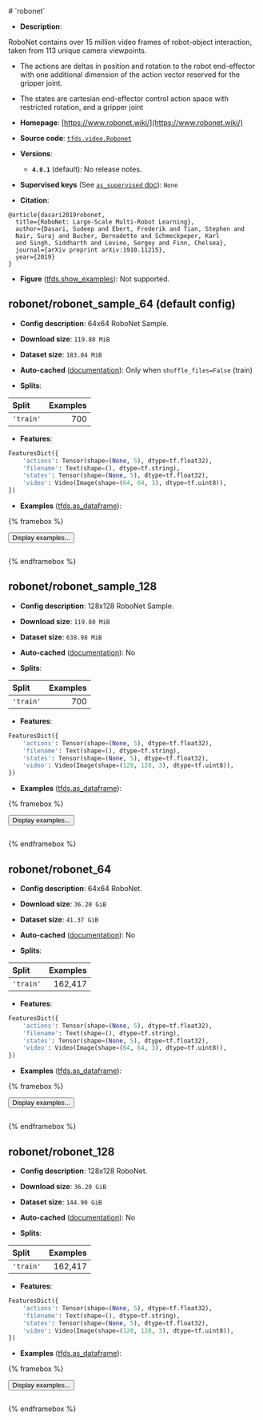 <div itemscope itemtype="http://schema.org/Dataset">
  <div itemscope itemprop="includedInDataCatalog" itemtype="http://schema.org/DataCatalog">
    <meta itemprop="name" content="TensorFlow Datasets" />
  </div>
  <meta itemprop="name" content="robonet" />
  <meta itemprop="description" content="RoboNet contains over 15 million video frames of robot-object&#10;interaction, taken from 113 unique camera viewpoints.&#10;&#10;* The actions are deltas in position and rotation to the robot&#10;end-effector with one additional dimension of the action vector&#10;reserved for the gripper joint.&#10;&#10;* The states are cartesian end-effector control action space&#10;with restricted rotation, and a gripper joint&#10;&#10;To use this dataset:&#10;&#10;```python&#10;import tensorflow_datasets as tfds&#10;&#10;ds = tfds.load(&#x27;robonet&#x27;, split=&#x27;train&#x27;)&#10;for ex in ds.take(4):&#10;  print(ex)&#10;```&#10;&#10;See [the guide](https://www.tensorflow.org/datasets/overview) for more&#10;informations on [tensorflow_datasets](https://www.tensorflow.org/datasets).&#10;&#10;" />
  <meta itemprop="url" content="https://www.tensorflow.org/datasets/catalog/robonet" />
  <meta itemprop="sameAs" content="https://www.robonet.wiki/" />
  <meta itemprop="citation" content="@article{dasari2019robonet,&#10;  title={RoboNet: Large-Scale Multi-Robot Learning},&#10;  author={Dasari, Sudeep and Ebert, Frederik and Tian, Stephen and&#10;  Nair, Suraj and Bucher, Bernadette and Schmeckpeper, Karl&#10;  and Singh, Siddharth and Levine, Sergey and Finn, Chelsea},&#10;  journal={arXiv preprint arXiv:1910.11215},&#10;  year={2019}&#10;}" />
</div>
# `robonet`

*   **Description**:

RoboNet contains over 15 million video frames of robot-object
interaction, taken from 113 unique camera viewpoints.

* The actions are deltas in position and rotation to the robot
end-effector with one additional dimension of the action vector
reserved for the gripper joint.

* The states are cartesian end-effector control action space
with restricted rotation, and a gripper joint

*   **Homepage**: [https://www.robonet.wiki/](https://www.robonet.wiki/)

*   **Source code**: [`tfds.video.Robonet`](https://github.com/tensorflow/datasets/tree/master/tensorflow_datasets/video/robonet.py)

*   **Versions**:

    * **`4.0.1`** (default): No release notes.

*   **Supervised keys** (See [`as_supervised` doc](https://www.tensorflow.org/datasets/api_docs/python/tfds/load#args)): `None`

*   **Citation**:

```
@article{dasari2019robonet,
  title={RoboNet: Large-Scale Multi-Robot Learning},
  author={Dasari, Sudeep and Ebert, Frederik and Tian, Stephen and
  Nair, Suraj and Bucher, Bernadette and Schmeckpeper, Karl
  and Singh, Siddharth and Levine, Sergey and Finn, Chelsea},
  journal={arXiv preprint arXiv:1910.11215},
  year={2019}
}
```

*   **Figure** ([tfds.show_examples](https://www.tensorflow.org/datasets/api_docs/python/tfds/visualization/show_examples)): Not supported.


## robonet/robonet_sample_64 (default config)

*   **Config description**: 64x64 RoboNet Sample.

*   **Download size**: `119.80 MiB`

*   **Dataset size**: `183.04 MiB`

*   **Auto-cached** ([documentation](https://www.tensorflow.org/datasets/performances#auto-caching)): Only when `shuffle_files=False` (train)

*   **Splits**:

Split  | Examples
:----- | -------:
`'train'` | 700

*   **Features**:

```python
FeaturesDict({
    'actions': Tensor(shape=(None, 5), dtype=tf.float32),
    'filename': Text(shape=(), dtype=tf.string),
    'states': Tensor(shape=(None, 5), dtype=tf.float32),
    'video': Video(Image(shape=(64, 64, 3), dtype=tf.uint8)),
})
```

*   **Examples** ([tfds.as_dataframe](https://www.tensorflow.org/datasets/api_docs/python/tfds/as_dataframe)):

<!-- mdformat off(HTML should not be auto-formatted) -->

{% framebox %}

<button id="displaydataframe">Display examples...</button>
<div id="dataframecontent" style="overflow-x:scroll"></div>

<script src="https://www.gstatic.com/external_hosted/jquery2.min.js"></script>

<script>
var url = "https://storage.googleapis.com/tfds-data/visualization/dataframe/robonet-robonet_sample_64-4.0.1.html";
$(document).ready(() => {
  $("#displaydataframe").click((event) => {
    // Disable the button after clicking (dataframe loaded only once).
    $("#displaydataframe").prop("disabled", true);

    // Pre-fetch and display the content
    $.get(url, (data) => {
      $("#dataframecontent").html(data);
    }).fail(() => {
      $("#dataframecontent").html(
        'Error loading examples. If the error persist, please open '
        + 'a new issue.'
      );
    });
  });
});
</script>

{% endframebox %}

<!-- mdformat on -->

## robonet/robonet_sample_128

*   **Config description**: 128x128 RoboNet Sample.

*   **Download size**: `119.80 MiB`

*   **Dataset size**: `638.98 MiB`

*   **Auto-cached**
    ([documentation](https://www.tensorflow.org/datasets/performances#auto-caching)):
    No

*   **Splits**:

Split     | Examples
:-------- | -------:
`'train'` | 700

*   **Features**:

```python
FeaturesDict({
    'actions': Tensor(shape=(None, 5), dtype=tf.float32),
    'filename': Text(shape=(), dtype=tf.string),
    'states': Tensor(shape=(None, 5), dtype=tf.float32),
    'video': Video(Image(shape=(128, 128, 3), dtype=tf.uint8)),
})
```

*   **Examples**
    ([tfds.as_dataframe](https://www.tensorflow.org/datasets/api_docs/python/tfds/as_dataframe)):

<!-- mdformat off(HTML should not be auto-formatted) -->

{% framebox %}

<button id="displaydataframe">Display examples...</button>
<div id="dataframecontent" style="overflow-x:scroll"></div>
<script src="https://www.gstatic.com/external_hosted/jquery2.min.js"></script>
<script>
var url = "https://storage.googleapis.com/tfds-data/visualization/dataframe/robonet-robonet_sample_128-4.0.1.html";
$(document).ready(() => {
  $("#displaydataframe").click((event) => {
    // Disable the button after clicking (dataframe loaded only once).
    $("#displaydataframe").prop("disabled", true);

    // Pre-fetch and display the content
    $.get(url, (data) => {
      $("#dataframecontent").html(data);
    }).fail(() => {
      $("#dataframecontent").html(
        'Error loading examples. If the error persist, please open '
        + 'a new issue.'
      );
    });
  });
});
</script>

{% endframebox %}

<!-- mdformat on -->

## robonet/robonet_64

*   **Config description**: 64x64 RoboNet.

*   **Download size**: `36.20 GiB`

*   **Dataset size**: `41.37 GiB`

*   **Auto-cached**
    ([documentation](https://www.tensorflow.org/datasets/performances#auto-caching)):
    No

*   **Splits**:

Split     | Examples
:-------- | -------:
`'train'` | 162,417

*   **Features**:

```python
FeaturesDict({
    'actions': Tensor(shape=(None, 5), dtype=tf.float32),
    'filename': Text(shape=(), dtype=tf.string),
    'states': Tensor(shape=(None, 5), dtype=tf.float32),
    'video': Video(Image(shape=(64, 64, 3), dtype=tf.uint8)),
})
```

*   **Examples**
    ([tfds.as_dataframe](https://www.tensorflow.org/datasets/api_docs/python/tfds/as_dataframe)):

<!-- mdformat off(HTML should not be auto-formatted) -->

{% framebox %}

<button id="displaydataframe">Display examples...</button>
<div id="dataframecontent" style="overflow-x:scroll"></div>
<script src="https://www.gstatic.com/external_hosted/jquery2.min.js"></script>
<script>
var url = "https://storage.googleapis.com/tfds-data/visualization/dataframe/robonet-robonet_64-4.0.1.html";
$(document).ready(() => {
  $("#displaydataframe").click((event) => {
    // Disable the button after clicking (dataframe loaded only once).
    $("#displaydataframe").prop("disabled", true);

    // Pre-fetch and display the content
    $.get(url, (data) => {
      $("#dataframecontent").html(data);
    }).fail(() => {
      $("#dataframecontent").html(
        'Error loading examples. If the error persist, please open '
        + 'a new issue.'
      );
    });
  });
});
</script>

{% endframebox %}

<!-- mdformat on -->

## robonet/robonet_128

*   **Config description**: 128x128 RoboNet.

*   **Download size**: `36.20 GiB`

*   **Dataset size**: `144.90 GiB`

*   **Auto-cached**
    ([documentation](https://www.tensorflow.org/datasets/performances#auto-caching)):
    No

*   **Splits**:

Split     | Examples
:-------- | -------:
`'train'` | 162,417

*   **Features**:

```python
FeaturesDict({
    'actions': Tensor(shape=(None, 5), dtype=tf.float32),
    'filename': Text(shape=(), dtype=tf.string),
    'states': Tensor(shape=(None, 5), dtype=tf.float32),
    'video': Video(Image(shape=(128, 128, 3), dtype=tf.uint8)),
})
```

*   **Examples**
    ([tfds.as_dataframe](https://www.tensorflow.org/datasets/api_docs/python/tfds/as_dataframe)):

<!-- mdformat off(HTML should not be auto-formatted) -->

{% framebox %}

<button id="displaydataframe">Display examples...</button>
<div id="dataframecontent" style="overflow-x:scroll"></div>
<script src="https://www.gstatic.com/external_hosted/jquery2.min.js"></script>
<script>
var url = "https://storage.googleapis.com/tfds-data/visualization/dataframe/robonet-robonet_128-4.0.1.html";
$(document).ready(() => {
  $("#displaydataframe").click((event) => {
    // Disable the button after clicking (dataframe loaded only once).
    $("#displaydataframe").prop("disabled", true);

    // Pre-fetch and display the content
    $.get(url, (data) => {
      $("#dataframecontent").html(data);
    }).fail(() => {
      $("#dataframecontent").html(
        'Error loading examples. If the error persist, please open '
        + 'a new issue.'
      );
    });
  });
});
</script>

{% endframebox %}

<!-- mdformat on -->